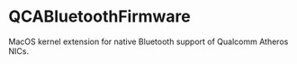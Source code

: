 # QCABluetoothFirmware
MacOS kernel extension for native Bluetooth support of Qualcomm Atheros NICs.
